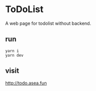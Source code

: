 # ToDoList
A web page for todolist without backend.

##  run
```
yarn i
yarn dev
```

## visit
http://todo.asea.fun